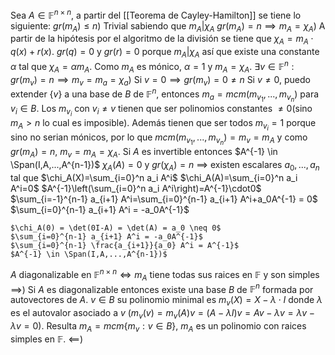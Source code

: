 $\DeclareMathOperator{\Span}{span}$

Sea $A \in \mathbb F^{n\times n}$, a partir del [[Teorema de Cayley-Hamilton]] se tiene lo siguiente:
$gr(m_A) \leq n$)
	Trivial sabiendo que $m_A | \chi_A$
$gr(m_A)=n \implies m_A = \chi_A$)
	A partir de la hipótesis por el algoritmo de la división se tiene que $\chi_A = m_A \cdot q(x) + r(x)$. $gr(q)=0$ y $gr(r)=0$ porque $m_A | \chi_A$ así que existe una constante $\alpha$ tal que $\chi_A = \alpha m_A$. Como $m_A$ es mónico, $\alpha = 1$ y $m_A = \chi_A$.
$\exists v \in \mathbb F^n : gr(m_v) = n \implies m_v = m_a = \chi_a$)
	Si $v=0 \implies gr(m_v) = 0 \neq n$
	Si $v \neq 0$, puedo extender $\{v\}$ a una base de $B$ de $\mathbb F^n$, entonces $m_a = mcm(m_{v_1},...,m_{v_n})$ para $v_i \in B$. Los $m_{v_i}$ con $v_i \neq v$ tienen que ser polinomios constantes $\neq 0$(sino $m_A > n$ lo cual es imposible). Además tienen que ser todos $m_{v_i}=1$ porque sino no serian mónicos, por lo que $mcm(m_{v_1},...,m_{v_n})=m_v=m_A$ y como $gr(m_A)=n$, $m_v=m_A=\chi_A$.
Si $A$ es invertible entonces $A^{-1} \in \Span(I,A,...,A^{n-1})$
	$\chi_A(A)=0$ y $gr(\chi_A) = n$ $\implies$ existen escalares $a_0,...,a_n$ tal que $\chi_A(X)=\sum_{i=0}^n a_i A^i$ 
	$\chi_A(A)=\sum_{i=0}^n a_i A^i=0$
	$A^{-1}\left(\sum_{i=0}^n a_i A^i\right)=A^{-1}\cdot0$
	$\sum_{i=-1}^{n-1} a_{i+1} A^i=\sum_{i=0}^{n-1} a_{i+1} A^i+a_0A^{-1} = 0$
	$\sum_{i=0}^{n-1} a_{i+1} A^i = -a_0A^{-1}$

	$\chi_A(0) = \det(0I-A) = \det(A) = a_0 \neq 0$
	$\sum_{i=0}^{n-1} a_{i+1} A^i = -a_0A^{-1}$
	$\sum_{i=0}^{n-1} \frac{a_{i+1}}{a_0} A^i = A^{-1}$
	$A^{-1} \in \Span(I,A,...,A^{n-1})$
$A$ diagonalizable en $\mathbb F^{n \times n} \iff m_A$ tiene todas sus raices en $\mathbb F$ y son simples
	$\implies$)
		Si $A$ es diagonalizable entonces existe una base $B$ de $\mathbb F^n$ formada por autovectores de $A$.
		$v \in B$ su polinomio minimal es $m_v(X) = X-\lambda \cdot I$ donde $\lambda$ es el autovalor asociado a $v$
		($m_v(v) = m_v(A)v = (A-\lambda I)v = Av-\lambda v = \lambda v - \lambda v = 0$).
		Resulta $m_A = mcm\{m_v : v \in B\}$, $m_A$ es un polinomio con raices simples en $\mathbb F$.
	$\impliedby$)
		